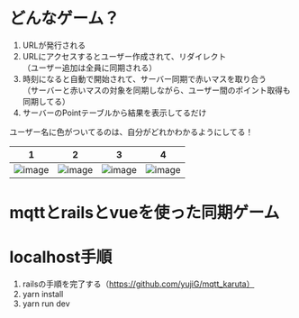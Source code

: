 # どんなゲーム？

1. URLが発行される
2. URLにアクセスするとユーザー作成されて、リダイレクト  
（ユーザー追加は全員に同期される）
3. 時刻になると自動で開始されて、サーバー同期で赤いマスを取り合う  
（サーバーと赤いマスの対象を同期しながら、ユーザー間のポイント取得も同期してる）
4. サーバーのPointテーブルから結果を表示してるだけ

ユーザー名に色がついてるのは、自分がどれかわかるようにしてる！

| 1 | 2 | 3 | 4 |
| ----- | ------ | ----- | ----- |
| ![image](https://user-images.githubusercontent.com/22848303/90333518-758d3900-e001-11ea-9730-3ef9fdf75f89.png) | ![image](https://user-images.githubusercontent.com/22848303/90333467-eb44d500-e000-11ea-94b0-089d65c87026.png) |  ![image](https://user-images.githubusercontent.com/22848303/90333471-f7c92d80-e000-11ea-8faf-64097f823148.png) | ![image](https://user-images.githubusercontent.com/22848303/90333493-2c3ce980-e001-11ea-8e95-920acd4ea34a.png) | 

# mqttとrailsとvueを使った同期ゲーム

# localhost手順
1. railsの手順を完了する（https://github.com/yujiG/mqtt_karuta）
2. yarn install
3. yarn run dev
